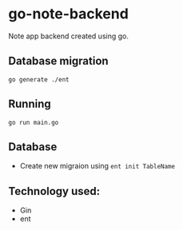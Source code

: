 # go-note-backend

Note app backend created using go.

## Database migration

```
go generate ./ent
```

## Running

```
go run main.go
```

## Database

- Create new migraion using `ent init TableName`

## Technology used:

- Gin
- ent
